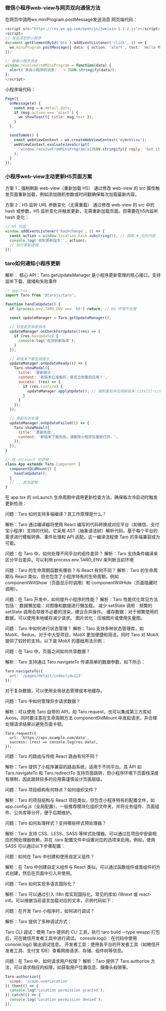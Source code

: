 

### 微信小程序web-view与网页双向通信方法

在网页中调用wx.miniProgram.postMessage发送消息
网页端代码：
```js
<script src="https://res.wx.qq.com/open/js/jweixin-1.3.2.js"></script>
<script>
// 发送消息到小程序
document.getElementById('btn').addEventListener('click', () => {
  wx.miniProgram.postMessage({ data: { action: 'alert', text: 'Hello MiniProgram!' } });
});

// 接收小程序消息
window.receiveFromMiniProgram = function(data) {
  alert('来自小程序的消息: ' + JSON.stringify(data));
};
</script>
```
小程序端代码：
```js
Page({
  onMessage(e) {
    const msg = e.detail.data;
    if (msg.action === 'alert') {
      wx.showToast({ title: msg.text });
    }
  },

  sendToWeb() {
    const webViewContext = wx.createWebViewContext('myWebView');
    webViewContext.evaluateJavaScript(
      `window.receiveFromMiniProgram(${JSON.stringify({ reply: 'Got it!' })})`
    );
  }
});
```



### 小程序web-view主动更新H5页面方案
方案 1：强制刷新 web-view（重新加载 H5）
通过修改 web-view 的 src 属性触发页面重新加载，例如添加随机参数或时间戳确保每次加载最新内容。

方案 2：H5 监听 URL 参数变化（无需重载）
通过修改 web-view 的 src 中的 hash 或参数，H5 监听变化并触发更新，无需重新加载页面。但需要在h5内监听 hash 变化：
```js
// H5 页面
window.addEventListener('hashchange', () => {
  const action = window.location.hash.substring(1); // 获取 # 后的内容
  console.log('收到更新指令:', action);
  // 执行更新逻辑...
});
```





### taro如何通知小程序更新
解析：
核心 API：Taro.getUpdateManager 是小程序更新管理的核心接口，支持监听下载、就绪和失败事件
```js
// app.tsx
import Taro from '@tarojs/taro';

function handleUpdate() {
  if (process.env.TARO_ENV === 'h5') return; // H5 环境不处理

  const updateManager = Taro.getUpdateManager();
  
  // 检查是否有新版本
  updateManager.onCheckForUpdate((res) => {
    if (res.hasUpdate) {
      console.log('检测到新版本');
    }
  });

  // 新版本下载完成提示
  updateManager.onUpdateReady(() => {
    Taro.showModal({
      title: '更新提示',
      content: '新版本已准备好，是否立即重启应用？',
      success: (res) => {
        if (res.confirm) {
          updateManager.applyUpdate(); // 强制重启并应用新版本:cite[2]:cite[8]
        }
      }
    });
  });

  // 更新失败处理
  updateManager.onUpdateFailed(() => {
    Taro.showModal({
      title: '更新失败',
      content: '新版本下载失败，请删除小程序后重新打开。',
    });
  });
}

// 在 onLaunch 中调用
class App extends Taro.Component {
  componentDidMount() {
    handleUpdate();
  }
  // ...其他逻辑
}
```
在 app.tsx 的 onLaunch 生命周期中调用更新检查方法，确保每次冷启动时触发更新检测：








问题：Taro 如何支持多端编译？其工作原理是什么？

解析：Taro 通过编译器将使用 React 编写的代码转换成对应平台（如微信、支付宝小程序）支持的代码。它采用 AST（抽象语法树）解析代码，基于每个平台的需求进行模板转换、事件处理和 API 适配。这一编译流程使 Taro 的多端兼容成为可能。


问题：在 Taro 中，如何处理不同平台的组件差异？
解析：Taro 支持条件编译来区分平台差异。可以利用 process.env.TARO_ENV 来判断当前环境



问题：Taro 的生命周期函数有哪些？与 React 有何不同？
解析：Taro 的生命周期与 React 类似，但也包含了小程序特有的生命周期，例如 componentWillShow（页面显示时调用）和 componentWillHide（页面隐藏时调用）。

问题：在 Taro 开发中，如何提升小程序的性能？
解析：Taro 性能优化常见方法包括：
数据懒加载：对图像和数据进行懒加载。
减少 setState 调用：频繁的 setState 调用会导致不必要的渲染，建议合并操作。
缓存数据：对于频繁使用的数据，可以使用本地缓存减少请求。
图片优化：压缩图片或使用矢量图。

问题：Taro 中如何进行状态管理？
解析：Taro 支持多种状态管理库，如 MobX、Redux。对于中大型项目，MobX 更加便捷和简洁，同时 Taro 对 MobX 提供了较好的支持。以下是 MobX 的基础用法示例：


问题：在 Taro 中，页面之间如何共享数据？

解析：Taro 支持通过 Taro.navigateTo 传递简单的数据参数，如下所示：
```js
Taro.navigateTo({
  url: '/pages/detail/index?id=123'
});
```
对于复杂数据，可以使用全局状态管理或本地缓存。



问题：Taro 中如何管理异步请求数据？

解析：可以使用 Taro 自带的 API，如 Taro.request，也可以集成第三方库如 Axios。同时要注意在生命周期方法 componentDidMount 中发起请求，并合理处理请求结果以避免页面卡顿。
```
Taro.request({
  url: 'https://api.example.com/data',
  success: (res) => console.log(res.data),
});
```

问题：Taro 的路由与传统 React 路由有何不同？

解析：Taro 提供了小程序兼容的路由系统，适用于不同平台。其 API 如 Taro.navigateTo 和 Taro.redirectTo 支持页面跳转，但小程序环境下页面栈深度有限制，因此跳转较多的应用需谨慎设计页面层级。

问题：Taro 项目结构有何特点？如何组织文件？

解析：Taro 的项目结构与 React 项目类似，但包含小程序特有的配置文件，如 app.config.js（全局配置）。一般推荐模块化组织文件夹，并将业务组件、页面组件、公共库等分开，便于后期维护。


问题：Taro 如何处理样式？支持哪些样式预处理器？

解析：Taro 支持 CSS、LESS、SASS 等样式处理器。可以通过在项目中安装相应的预处理器依赖，并在 .taro 配置文件中设置对应的选项来启用。例如，使用 SASS 可以通过以下步骤配置：


问题：如何在 Taro 中创建和使用自定义组件？

解析：在 Taro 中创建自定义组件与 React 类似。可以通过函数组件或类组件的方式创建，然后在页面中引入并使用。


问题：Taro 如何实现多语言国际化？

解析：Taro 可以通过引入 i18n 库实现国际化。常见的库如 i18next 或 react-intl。可以根据当前语言加载对应的文本，示例代码如下：


问题：在开发 Taro 小程序时，如何进行调试？

解析：Taro 提供了多种调试方式：

Taro CLI 调试：使用 Taro 提供的 CLI 工具，执行 taro build --type weapp 打包后，可在微信开发者工具中进行调试。
console.log()：在代码中使用 console.log() 输出调试信息。
开发者工具：使用各平台的开发者工具（如微信开发者工具、支付宝 IDE）查看网络请求、存储、组件树等信息。

问题：在 Taro 中，如何请求用户权限？
解析：Taro 提供了 Taro.authorize 方法，可以请求相应的权限，如获取用户位置信息、摄像头权限等。
```js
Taro.authorize({
  scope: 'scope.userLocation'
}).then(() => {
  console.log('Location permission granted');
}).catch(() => {
  console.log('Location permission denied');
});

```
